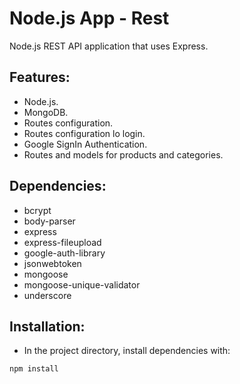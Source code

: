 # Node.js App - Rest

Node.js REST API application that uses Express.


## Features:

* Node.js.
* MongoDB.
* Routes configuration.
* Routes configuration lo login.
* Google SignIn Authentication.
* Routes and models for products and categories.


## Dependencies:

* bcrypt
* body-parser
* express
* express-fileupload
* google-auth-library
* jsonwebtoken
* mongoose
* mongoose-unique-validator
* underscore


## Installation:

* In the project directory, install dependencies with:

```
npm install
```
